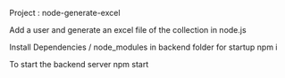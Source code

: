 Project : node-generate-excel

Add a user and generate an excel file of the collection in node.js


Install Dependencies / node_modules in backend folder for startup
npm i


To start the backend server
npm start

